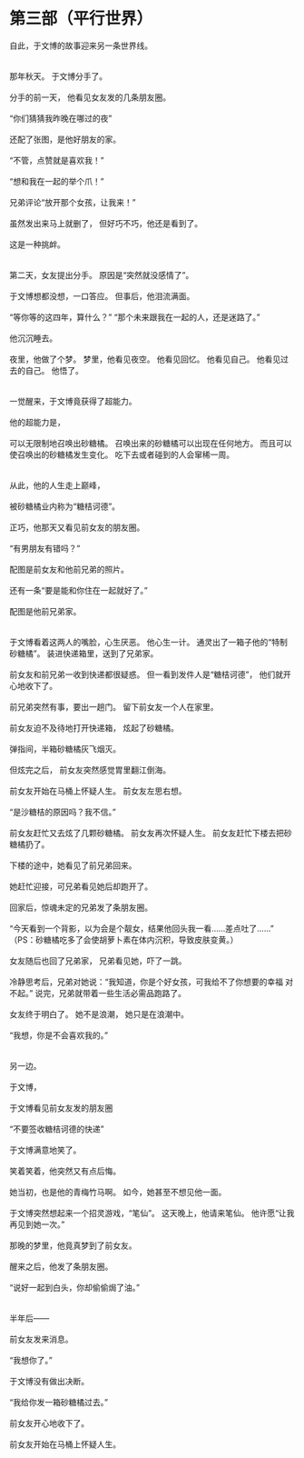 # 第三部（平行世界）

自此，于文博的故事迎来另一条世界线。
<br><br><br>
那年秋天。
于文博分手了。
<br><br>
分手的前一天，
他看见女友发的几条朋友圈。
<br><br>
“你们猜猜我昨晚在哪过的夜”
<br><br>
还配了张图，是他好朋友的家。
<br><br>
“不管，点赞就是喜欢我！”
<br><br>
“想和我在一起的举个爪！”
<br><br>
兄弟评论“放开那个女孩，让我来！”
<br><br>
虽然发出来马上就删了，
但好巧不巧，他还是看到了。
<br><br>
这是一种挑衅。
<br><br><br>
第二天，女友提出分手。
原因是“突然就没感情了”。
<br><br>
于文博想都没想，一口答应。
但事后，他泪流满面。
<br><br>
“等你等的这四年，算什么？”
“那个未来跟我在一起的人，还是迷路了。”
<br><br>
他沉沉睡去。
<br><br>
夜里，他做了个梦。
梦里，他看见夜空。
他看见回忆。
他看见自己。
他看见过去的自己。
他悟了。
<br><br><br>
一觉醒来，于文博竟获得了超能力。
<br><br>
他的超能力是，
<br><br>
可以无限制地召唤出砂糖橘。
召唤出来的砂糖橘可以出现在任何地方。
而且可以使召唤出的砂糖橘发生变化。
吃下去或者碰到的人会窜稀一周。
<br><br><br>
从此，他的人生走上巅峰，
<br><br>
被砂糖橘业内称为“糖桔诃德”。
<br><br>
正巧，他那天又看见前女友的朋友圈。
<br><br>
“有男朋友有错吗？”
<br><br>
配图是前女友和他前兄弟的照片。
<br><br>
还有一条“要是能和你住在一起就好了。”
<br><br>
配图是他前兄弟家。
<br><br><br>
于文博看着这两人的嘴脸，心生厌恶。
他心生一计。
通灵出了一箱子他的“特制砂糖橘”。
装进快递箱里，送到了兄弟家。
<br><br>
前女友和前兄弟一收到快递都很疑惑。
但一看到发件人是“糖桔诃德”，
他们就开心地收下了。
<br><br>
前兄弟突然有事，要出一趟门。
留下前女友一个人在家里。
<br><br>
前女友迫不及待地打开快递箱，
炫起了砂糖橘。
<br><br>
弹指间，半箱砂糖橘灰飞烟灭。
<br><br>
但炫完之后，
前女友突然感觉胃里翻江倒海。
<br><br>
前女友开始在马桶上怀疑人生。
前女友左思右想。
<br><br>
“是沙糖桔的原因吗？我不信。”
<br><br>
前女友赶忙又去炫了几颗砂糖橘。
前女友再次怀疑人生。
前女友赶忙下楼去把砂糖橘扔了。
<br><br>
下楼的途中，她看见了前兄弟回来。
<br><br>
她赶忙迎接，可兄弟看见她后却跑开了。
<br><br>
回家后，惊魂未定的兄弟发了条朋友圈。
<br><br>
“今天看到一个背影，以为会是个靓女，结果他回头我一看……差点吐了……”
（PS：砂糖橘吃多了会使胡萝卜素在体内沉积，导致皮肤变黄。）
<br><br>
女友随后也回了兄弟家，
兄弟看见她，吓了一跳。
<br><br>
冷静思考后，兄弟对她说：“我知道，你是个好女孩，可我给不了你想要的幸福 对不起。”
说完，兄弟就带着一些生活必需品跑路了。
<br><br>
女友终于明白了。
她不是浪潮，
她只是在浪潮中。
<br><br>
“我想，你是不会喜欢我的。”
<br><br><br>
另一边。
<br><br>
于文博，
<br><br>
于文博看见前女友发的朋友圈
<br><br>
“不要签收糖桔诃德的快递”
<br><br>
于文博满意地笑了。
<br><br>
笑着笑着，他突然又有点后悔。
<br><br>
她当初，也是他的青梅竹马啊。
如今，她甚至不想见他一面。
<br><br>
于文博突然想起来一个招灵游戏，“笔仙”。
这天晚上，他请来笔仙。
他许愿“让我再见到她一次。”
<br><br>
那晚的梦里，他竟真梦到了前女友。
<br><br>
醒来之后，他发了条朋友圈。
<br><br>
“说好一起到白头，你却偷偷焗了油。”
<br><br><br>
半年后——
<br><br>
前女友发来消息。
<br><br>
“我想你了。”
<br><br>
于文博没有做出决断。
<br><br>
“我给你发一箱砂糖橘过去。”
<br><br>
前女友开心地收下了。
<br><br>
前女友开始在马桶上怀疑人生。
